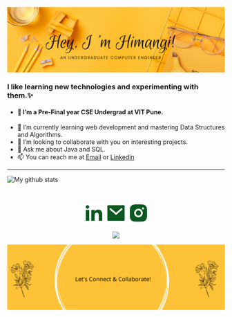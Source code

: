 <img align="center" src="https://github.com/himangirinwa/himangirinwa/blob/main/images/top.png" alt="bg_image">

### I like learning new technologies and experimenting with them.✨
- #### 🔭 I’m a Pre-Final year CSE Undergrad at VIT Pune.
- 🌱 I’m currently learning web development and mastering Data Structures and Algorithms.
- 👯 I’m looking to collaborate with you on interesting projects.
- 💬 Ask me about Java and SQL.
- 📫 You can reach me at [Email](https://mailto:hemangirinwa@gmail.com) or  [Linkedin](https://www.linkedin.com/in/himangi-rinwa-ba356a200/) 

<hr>

 ![My github stats](https://github-readme-stats.vercel.app/api?username=himangirinwa&show_icons=true&theme=nord)
 
 <br>

 <p align="center">
    <a href="https://www.linkedin.com/in/himangi-rinwa-ba356a200/" target="_blank" alt="Linkedin"><img src="https://github.com/himangirinwa/himangirinwa/blob/main/images/linkedin-fill.svg"></a>
    <a href="mailto:hemangirinwa@gmail.com" target="_blank" alt="Linkedin"><img src="https://github.com/himangirinwa/himangirinwa/blob/main/images/mail-fill.svg"></a>
    <a href="https://instagram.com/hemangi._rinwa" target="_blank" alt="Contact me"><img src="https://github.com/himangirinwa/himangirinwa/blob/main/images/instagram-fill.svg"></a>   
    

  <p align="center">
    <a href="https://visitor-badge.glitch.me/">
      <img align="center" src="https://page-views.glitch.me/badge?page_id=himangirinwa/himangirinwa">
    </a>
  </p>
  
<img align="center" src="https://github.com/himangirinwa/himangirinwa/blob/main/images/bottom.png" alt="bg_image">

